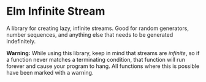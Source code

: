 # Elm Infinite Stream

A library for creating lazy, infinite streams. Good for random generators, number sequences, and anything else that needs to be generated indefinitely.

**Warning:** While using this library, keep in mind that streams are _infinite_, so if a function never matches a terminating condition, that function will run forever and cause your program to hang. All functions where this is possible have been marked with a warning.